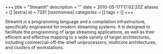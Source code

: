 +++
title = "StreamIt"
description = ""
date = 2010-05-17T17:02:20Z
aliases = []
[extra]
id = 7331
[taxonomies]
categories = []
tags = []
+++


StreamIt is a programming language and a compilation infrastructure, specifically engineered for modern streaming systems. It is designed to facilitate the programming of large streaming applications, as well as their efficient and effective mapping to a wide variety of target architectures, including commercial-off-the-shelf uniprocessors, multicore architectures, and clusters of workstations.
